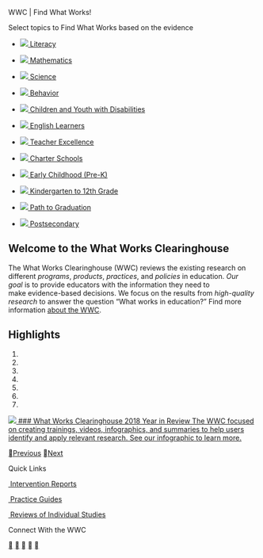 WWC | Find What Works!

Select topics to Find What Works based on the evidence

- [ ![](../_resources/8baf09504c7719439c51a2f157919ecd.png)  Literacy]()

- [ ![](../_resources/44911fb0e2ad1f2548e6d1a7d4c5c4a5.png)  Mathematics]()

- [ ![](../_resources/cf2b58bb1c1fdf5dd18f6144a9ba7bc9.png)  Science]()

- [ ![](../_resources/1e033ac250d64d87248b3f25466d1c1c.png)  Behavior]()

- [ ![](../_resources/3cc4f63b2bd2631bdc90c62226ee7625.png)  Children and Youth with Disabilities]()

- [ ![](../_resources/e77d050e2ba9946a0513166efa4a0209.png)  English Learners]()

- [ ![](../_resources/ad92e408418fa98d8f36c4ab7637d1af.png)  Teacher Excellence]()

- [ ![](../_resources/21929fa74fa2ecd31310c02a657c9620.png)  Charter Schools]()

- [ ![](../_resources/370ebc55ef409e9ba4780c9f9a594fc6.png)  Early Childhood (Pre-K)]()

- [ ![](../_resources/bc880f1cf2f75db21b0c5b86d11670bf.png)  Kindergarten to 12th Grade]()

- [ ![](../_resources/179f1e8859d4ccdd1b80ceae4dea8114.png)  Path to Graduation]()

- [ ![](../_resources/a7f8a429322fa52db53303bf86e8648c.png)  Postsecondary]()

## Welcome to the What Works Clearinghouse

The What Works Clearinghouse (WWC) reviews the existing research on different *programs*, *products*, *practices*, and *policies* in education. *Our goal* is to provide educators with the information they need to make evidence-based decisions. We focus on the results from *high-quality research* to answer the question “What works in education?” Find more information [about the WWC](https://ies.ed.gov/ncee/wwc/WhoWeAre).

## Highlights

1.

2.

3.

4.

5.

6.

7.

 [ ![](:/4bd5d2732262fc775b39e7f4bf5e98ee)  ### What Works Clearinghouse 2018 Year in Review    The WWC focused on creating trainings, videos, infographics, and summaries to help users identify and apply relevant research. See our infographic to learn more.](https://ies.ed.gov/ncee/wwc/2018yearinreview)

 [Previous]()  [Next]()

Quick Links

[ Intervention Reports](https://ies.ed.gov/ncee/wwc/AllInterventionReports)

[ Practice Guides](https://ies.ed.gov/ncee/wwc/PracticeGuides)

[ Reviews of Individual Studies](https://ies.ed.gov/ncee/wwc/ReviewedStudies/)

Connect With the WWC

 [](http://ies.ed.gov/newsflash/?url=%2Fncee%2Fwwc%2F&site=What+Works+Clearinghouse&selectedbox=What+Works+Clearinghouse#ncee)  [](https://ies.ed.gov/ncee/wwc/help)  [](http://ies.ed.gov/transfer.asp?location=www.facebook.com/whatworksclearinghouse)  [](http://ies.ed.gov/transfer.asp?location=www.twitter.com/WhatWorksED)  [](https://ies.ed.gov/transfer.asp?location=www.youtube.com/results?search_query=what+works+clearinghouse)